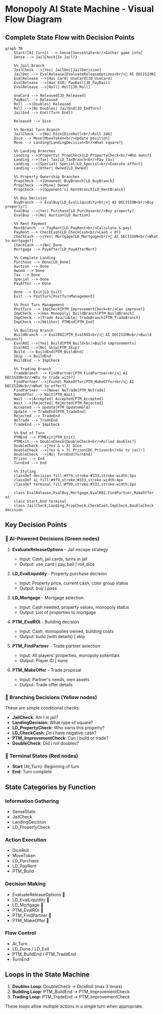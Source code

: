 # Monopoly AI State Machine - Visual Flow Diagram

## Complete State Flow with Decision Points

```mermaid
graph TB
    Start([AI_Turn]) --> Sense[SenseState<br/>Gather game info]
    Sense --> JailCheck{In Jail?}
    
    %% Jail Branch
    JailCheck -->|Yes| JailDec[JailDecision]
    JailDec --> EvalRelease[EvaluateReleaseOptions<br/>🤖 AI DECISION]
    EvalRelease -->|Has Card| UseCard[JD_UseCard]
    EvalRelease -->|Has $50| PayBail[JD_PayBail]
    EvalRelease -->|Roll| Roll[JD_Roll]
    
    UseCard --> Released[JD_Released]
    PayBail --> Released
    Roll -->|Doubles| Released
    Roll -->|No Doubles| JailEnd[JD_EndTurn]
    JailEnd --> End([Turn End])
    
    Released --> Dice
    
    %% Normal Turn Branch
    JailCheck -->|No| Dice[DiceRoll<br/>Roll 2d6]
    Dice --> Move[MoveToken<br/>Update position]
    Move --> Landing{LandingDecision<br/>What square?}
    
    %% Landing Branches
    Landing -->|Property| PropCheck{LD_PropertyCheck<br/>Who owns?}
    Landing -->|Tax| Tax[LD_TaxBranch<br/>Pay tax]
    Landing -->|Special| Special[LD_Special<br/>Execute effect]
    Landing -->|Other| Owned[LD_Owned]
    
    %% Property Ownership Branches
    PropCheck -->|Unowned| BuyBranch[LD_BuyBranch]
    PropCheck -->|Mine| Owned
    PropCheck -->|Opponent's| RentBranch[LD_RentBranch]
    
    %% Buy Decision
    BuyBranch --> EvalBuy[LD_EvalLiquidity<br/>🤖 AI DECISION<br/>Buy property?]
    EvalBuy -->|Yes| Purchase[LD_Purchase<br/>Buy property]
    EvalBuy -->|No| Auction[LD_Auction]
    
    %% Rent Payment
    RentBranch --> PayRent[LD_PayRent<br/>Calculate & pay]
    PayRent --> CheckCash{LD_CheckCash<br/>Cash < 0?}
    CheckCash -->|Yes| Mortgage[LD_Mortgage<br/>🤖 AI DECISION<br/>What to mortgage?]
    CheckCash -->|No| Done
    Mortgage --> PayAfter[LD_PayAfterMort]
    
    %% Complete Landing
    Purchase --> Done[LD_Done]
    Auction --> Done
    Owned --> Done
    Tax --> Done
    Special --> Done
    PayAfter --> Done
    
    Done --> Exit[LD_Exit]
    Exit --> PostTurn[PostTurnManagement]
    
    %% Post Turn Management
    PostTurn --> ImpCheck{PTM_ImprovementCheck<br/>Can improve?}
    ImpCheck -->|Has Monopoly| BuildBranch[PTM_BuildBranch]
    ImpCheck -->|Trade Available| TradeBranch[PTM_TradeBranch]
    ImpCheck -->|Neither| PTMEnd[PTM_End]
    
    %% Building Branch
    BuildBranch --> EvalROI[PTM_EvalROI<br/>🤖 AI DECISION<br/>Build houses?]
    EvalROI -->|Yes| Build[PTM_Build<br/>Build improvements]
    EvalROI -->|No| Skip[PTM_Skip]
    Build --> BuildEnd[PTM_BuildEnd]
    Skip --> BuildEnd
    BuildEnd --> ImpCheck
    
    %% Trading Branch
    TradeBranch --> FindPartner[PTM_FindPartner<br/>🤖 AI DECISION<br/>Who to trade with?]
    FindPartner -->|Found| MakeOffer[PTM_MakeOffer<br/>🤖 AI DECISION<br/>What to offer?]
    FindPartner -->|None| NoTrade[PTM_NoTrade]
    MakeOffer --> Wait[PTM_Wait]
    Wait -->|Accepted| Accepted[PTM_Accepted]
    Wait -->|Rejected| Rejected[PTM_Rejected]
    Accepted --> Update[PTM_UpdateHold]
    Update --> TradeEnd[PTM_TradeEnd]
    Rejected --> TradeEnd
    NoTrade --> TradeEnd
    TradeEnd --> ImpCheck
    
    %% End of Turn
    PTMEnd --> PTMExit[PTM_Exit]
    PTMExit --> DoubleCheck{DoubleCheck<br/>Rolled doubles?}
    DoubleCheck -->|Yes & < 3| Dice
    DoubleCheck -->|Yes & = 3| Prison[DC_Prison<br/>Go to jail!]
    DoubleCheck -->|No| TurnEnd[TurnEnd]
    Prison --> End
    TurnEnd --> End
    
    %% Styling
    classDef decision fill:#ff9,stroke:#333,stroke-width:3px
    classDef ai fill:#9f9,stroke:#333,stroke-width:4px
    classDef terminal fill:#f99,stroke:#333,stroke-width:2px
    
    class EvalRelease,EvalBuy,Mortgage,EvalROI,FindPartner,MakeOffer ai
    class Start,End terminal
    class JailCheck,Landing,PropCheck,CheckCash,ImpCheck,DoubleCheck decision
```

## Key Decision Points

### 🤖 AI-Powered Decisions (Green nodes)

1. **EvaluateReleaseOptions** - Jail escape strategy
   - Input: Cash, jail cards, turns in jail
   - Output: use_card | pay_bail | roll_dice

2. **LD_EvalLiquidity** - Property purchase decision
   - Input: Property price, current cash, color group status
   - Output: buy | pass

3. **LD_Mortgage** - Mortgage selection
   - Input: Cash needed, property values, monopoly status
   - Output: List of properties to mortgage

4. **PTM_EvalROI** - Building decision
   - Input: Cash, monopolies owned, building costs
   - Output: build (with details) | skip

5. **PTM_FindPartner** - Trade partner selection
   - Input: All players' properties, monopoly potentials
   - Output: Player ID | none

6. **PTM_MakeOffer** - Trade proposal
   - Input: Partner's needs, own assets
   - Output: Trade offer details

### 🔶 Branching Decisions (Yellow nodes)

These are simple conditional checks:
- **JailCheck**: Am I in jail?
- **LandingDecision**: What type of square?
- **LD_PropertyCheck**: Who owns this property?
- **LD_CheckCash**: Do I have negative cash?
- **PTM_ImprovementCheck**: Can I build or trade?
- **DoubleCheck**: Did I roll doubles?

### 🔴 Terminal States (Red nodes)

- **Start** (AI_Turn): Beginning of turn
- **End**: Turn complete

## State Categories by Function

### Information Gathering
- SenseState
- JailCheck
- LandingDecision
- LD_PropertyCheck

### Action Execution
- DiceRoll
- MoveToken
- LD_Purchase
- LD_PayRent
- PTM_Build

### Decision Making
- EvaluateReleaseOptions 🤖
- LD_EvalLiquidity 🤖
- LD_Mortgage 🤖
- PTM_EvalROI 🤖
- PTM_FindPartner 🤖
- PTM_MakeOffer 🤖

### Flow Control
- AI_Turn
- LD_Done / LD_Exit
- PTM_BuildEnd / PTM_TradeEnd
- TurnEnd

## Loops in the State Machine

1. **Doubles Loop**: DoubleCheck -> DiceRoll (max 3 times)
2. **Building Loop**: PTM_BuildEnd -> PTM_ImprovementCheck
3. **Trading Loop**: PTM_TradeEnd -> PTM_ImprovementCheck

These loops allow multiple actions in a single turn when appropriate.